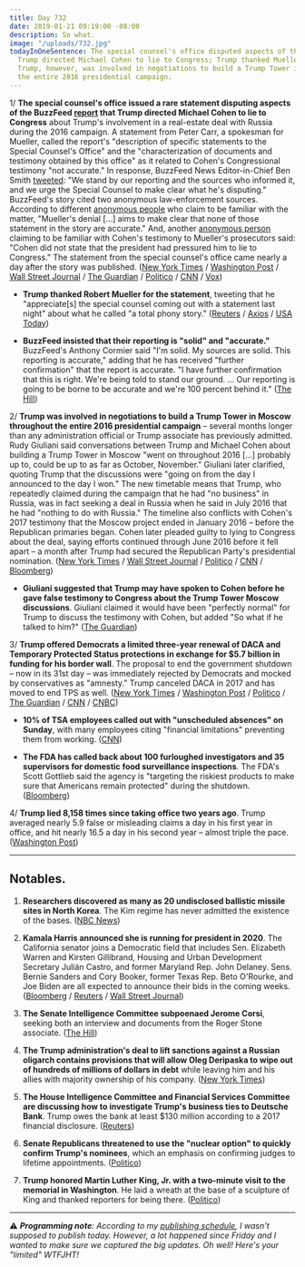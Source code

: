 ```yaml
---
title: Day 732
date: 2019-01-21 09:19:00 -08:00
description: So what.
image: "/uploads/732.jpg"
todayInOneSentence: The special counsel's office disputed aspects of the report that
  Trump directed Michael Cohen to lie to Congress; Trump thanked Mueller for the statement;
  Trump, however, was involved in negotiations to build a Trump Tower in Moscow throughout
  the entire 2016 presidential campaign.
---
```


1/ **The special counsel's office issued a rare statement disputing aspects of the BuzzFeed [report](https://whatthefuckjusthappenedtoday.com/2019/01/18/day-729/#1-trump-personally-directed-michael) that Trump directed Michael Cohen to lie to Congress** about Trump's involvement in a real-estate deal with Russia during the 2016 campaign. A statement from Peter Carr, a spokesman for Mueller, called the report's "description of specific statements to the Special Counsel's Office" and the "characterization of documents and testimony obtained by this office" as it related to Cohen's Congressional testimony "not accurate." In response, BuzzFeed News Editor-in-Chief Ben Smith [tweeted](https://twitter.com/BuzzFeedBen/status/1086434282921287680): "We stand by our reporting and the sources who informed it, and we urge the Special Counsel to make clear what he's disputing." BuzzFeed's story cited two anonymous law-enforcement sources. According to different [anonymous people](https://www.washingtonpost.com/world/national-security/2019/01/18/b9c40d34-1b85-11e9-8813-cb9dec761e73_story.html) who claim to be familiar with the matter, "Mueller's denial \[...\] aims to make clear that none of those statement in the story are accurate." And, another [anonymous person](https://www.nytimes.com/2019/01/18/us/politics/buzzfeed-cohen-russia-tower.html) claiming to be familiar with Cohen's testimony to Mueller's prosecutors said: "Cohen did not state that the president had pressured him to lie to Congress." The statement from the special counsel's office came nearly a day after the story was published. ([New York Times](https://www.nytimes.com/2019/01/18/us/politics/buzzfeed-cohen-russia-tower.html) / [Washington Post](https://www.washingtonpost.com/world/national-security/2019/01/18/b9c40d34-1b85-11e9-8813-cb9dec761e73_story.html) / [Wall Street Journal](https://www.wsj.com/articles/lawmakers-to-investigate-report-that-trump-directed-cohen-to-lie-to-congress-11547818574) / [The Guardian](https://www.theguardian.com/us-news/2019/jan/19/mueller-cohen-trump-buzzfeed-media) / [Politico](https://www.politico.com/story/2019/01/18/mueller-buzzfeed-news-report-1116046) / [CNN](https://www.cnn.com/2019/01/18/politics/mueller-statement-buzzfeed/index.html) / [Vox](https://www.vox.com/2019/1/18/18187790/trump-mueller-buzzfeed-cohen-obstruction))

* **Trump thanked Robert Mueller for the statement**, tweeting that he "appreciate\[s\] the special counsel coming out with a statement last night" about what he called "a total phony story." ([Reuters](https://www.reuters.com/article/us-trump-russia-mueller-statement/trump-says-grateful-to-mueller-for-buzzfeed-statement-idUSKCN1PD0K5) / [Axios](https://www.axios.com/trump-praises-mueller-for-putting-out-buzzfeed-statement--9f2804d0-3447-4c26-8438-545d10d05146.html) / [USA Today](https://www.usatoday.com/story/news/politics/2019/01/19/donald-trump-thanks-robert-mueller-disputing-cohen-buzzfeed-report/2623955002/))

* **BuzzFeed insisted that their reporting is "solid" and "accurate."** BuzzFeed's Anthony Cormier said "I'm solid. My sources are solid. This reporting is accurate," adding that he has received "further confirmation" that the report is accurate. "I have further confirmation that this is right.  We're being told to stand our ground.  ... Our reporting is going to be borne to be accurate and we're 100 percent behind it." ([The Hill](https://thehill.com/homenews/media/426228-buzzfeed-reporter-says-his-bombshell-report-is-solid-despite-pushback))

2/ **Trump was involved in negotiations to build a Trump Tower in Moscow throughout the entire 2016 presidential campaign** – several months longer than any administration official or Trump associate has previously admitted. Rudy Giuliani said conversations between Trump and Michael Cohen about building a Trump Tower in Moscow "went on throughout 2016 \[...\] probably up to, could be up to as far as October, November." Giuliani later clarified, quoting Trump that the discussions were "going on from the day I announced to the day I won." The new timetable means that Trump, who repeatedly claimed during the campaign that he had "no business" in Russia, was in fact seeking a deal in Russia when he said in July 2016 that he had "nothing to do with Russia." The timeline also conflicts with Cohen's 2017 testimony that the Moscow project ended in January 2016 – before the Republican primaries began. Cohen later pleaded guilty to lying to Congress about the deal, saying efforts continued through June 2016 before it fell apart – a month after Trump had secured the Republican Party's presidential nomination. ([New York Times](https://www.nytimes.com/2019/01/20/us/politics/trump-tower-moscow-cohen-giuliani.html) / [Wall Street Journal](https://www.wsj.com/articles/giuliani-says-talks-on-building-a-trump-tower-in-russia-went-on-through-2016-11548001011) / [Politico](https://www.politico.com/story/2019/01/20/giuliani-trump-tower-moscow-cohen-1116065) / [CNN](https://www.cnn.com/2019/01/20/politics/rudy-giuliani-trump-cohen-cnntv/index.html) / [Bloomberg](https://www.bloomberg.com/news/articles/2019-01-20/trump-discussed-russia-tower-deal-into-late-2016-giuliani-says))

* **Giuliani suggested that Trump may have spoken to Cohen before he gave false testimony to Congress about the Trump Tower Moscow discussions**. Giuliani claimed it would have been "perfectly normal" for Trump to discuss the testimony with Cohen, but added "So what if he talked to him?" ([The Guardian](https://www.theguardian.com/us-news/2019/jan/20/trump-cohen-false-testimony-congress-giuliani))

3/ **Trump offered Democrats a limited three-year renewal of DACA and Temporary Protected Status protections in exchange for $5.7 billion in funding for his border wall**. The proposal to end the government shutdown – now in its 31st day – was immediately rejected by Democrats and mocked by conservatives as "amnesty." Trump canceled DACA in 2017 and has moved to end TPS as well. ([New York Times](https://www.nytimes.com/2019/01/19/us/politics/trump-proposal-daca-wall.html) / [Washington Post](https://www.washingtonpost.com/powerpost/trump-to-make-new-offer-to-democrats-as-government-shutdown-drags-on/2019/01/19/2cde029e-1bf3-11e9-9ebf-c5fed1b7a081_story.html) / [Politico](https://www.politico.com/story/2019/01/19/trump-government-shutdown-deal-1116049) / [The Guardian](https://www.theguardian.com/us-news/2019/jan/20/government-shutdown-donald-trump-amnesty-migrants) / [CNN](https://www.cnn.com/2019/01/19/politics/trump-border-wall-shutdown-congress-reaction/index.html) / [CNBC](https://www.cnbc.com/2019/01/19/trump-declares-national-emergency-over-immigration-amid-border-wall-push.html))

* **10% of TSA employees called out with "unscheduled absences" on Sunday**, with many employees citing "financial limitations" preventing them from working. ([CNN](https://www.cnn.com/2019/01/21/politics/tsa-absences-shutdown/index.html))

* **The FDA has called back about 100 furloughed investigators and 35 supervisors for domestic food surveillance inspections**. The FDA's Scott Gottlieb said the agency is "targeting the riskiest products to make sure that Americans remain protected" during the shutdown. ([Bloomberg](https://www.bloomberg.com/news/articles/2019-01-20/fda-may-call-back-more-furloughed-staff-for-food-safety-checks))

4/ **Trump lied 8,158 times since taking office two years ago**. Trump averaged nearly 5.9 false or misleading claims a day in his first year in office, and hit nearly 16.5 a day in his second year – almost triple the pace. ([Washington Post](https://www.washingtonpost.com/politics/2019/01/21/president-trump-made-false-or-misleading-claims-his-first-two-years/))

---

## Notables.

1. **Researchers discovered as many as 20 undisclosed ballistic missile sites in North Korea**. The Kim regime has never admitted the existence of the bases. ([NBC News](https://www.nbcnews.com/news/north-korea/report-finds-another-undisclosed-north-korea-missile-site-says-there-n958801))

2. **Kamala Harris announced she is running for president in 2020**. The California senator joins a Democratic field that includes Sen. Elizabeth Warren and Kirsten Gillibrand, Housing and Urban Development Secretary Julián Castro, and former Maryland Rep. John Delaney. Sens. Bernie Sanders and Cory Booker, former Texas Rep. Beto O'Rourke, and Joe Biden are all expected to announce their bids in the coming weeks. ([Bloomberg](https://www.bloomberg.com/news/articles/2019-01-21/kamala-harris-seeks-to-make-history-with-2020-presidential-bid) / [Reuters](https://www.reuters.com/article/us-usa-election-harris/democratic-u-s-sen-kamala-harris-jumps-into-2020-white-house-race-idUSKCN1PF16J) / [Wall Street Journal](https://www.wsj.com/articles/democratic-sen-kamala-harris-says-she-is-running-for-president-in-2020-11548073967))

3. **The Senate Intelligence Committee subpoenaed Jerome Corsi**, seeking both an interview and documents from the Roger Stone associate. ([The Hill](https://thehill.com/homenews/senate/426084-senate-panel-subpoenas-roger-stone-associate-jerome-corsi))

4. **The Trump administration's deal to lift sanctions against a Russian oligarch contains provisions that will allow Oleg Deripaska to wipe out of hundreds of millions of dollars in debt** while leaving him and his allies with majority ownership of his company. ([New York Times](https://www.nytimes.com/2019/01/21/us/politics/oleg-deripaska-russian-sanctions.html))

5. **The House Intelligence Committee and Financial Services Committee are discussing how to investigate Trump's business ties to Deutsche Bank**. Trump owes the bank at least $130 million according to a 2017 financial disclosure. ([Reuters](https://www.reuters.com/article/us-usa-trump-deutsche-bank-idUSKCN1PC123))

6. **Senate Republicans threatened to use the "nuclear option" to quickly confirm Trump's nominees**, which an emphasis on confirming judges to lifetime appointments. ([Politico](https://www.politico.com/story/2019/01/21/senate-rules-gop-1116521))

7. **Trump honored Martin Luther King, Jr. with a two-minute visit to the memorial in Washington**. He laid a wreath at the base of a sculpture of King and thanked reporters for being there. ([Politico](https://www.politico.com/story/2019/01/21/trump-mlk-day-memorial-visit-1116559))

---

⚠️ ***Programming note**: According to my [publishing schedule](https://whatthefuckjusthappenedtoday.com/about/), I wasn't supposed to publish today. However, a lot happened since Friday and I wanted to make sure we captured the big updates. Oh well! Here's your "limited" WTFJHT!*